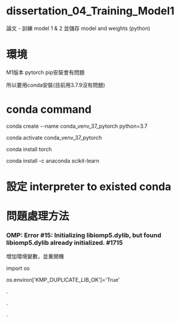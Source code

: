 # dissertation_04_Training_Model1
論文 - 訓練 model 1 & 2 並儲存 model and weights (python)


# 環境
M1版本 pytorch pip安裝會有問題

所以要用conda安裝(目前用3.7.9沒有問題)


# conda command
conda create --name conda_venv_37_pytorch python=3.7

conda activate conda_venv_37_pytorch

conda install torch

conda install -c anaconda scikit-learn


# 設定 interpreter to existed conda


# 問題處理方法
### OMP: Error #15: Initializing libiomp5.dylib, but found libiomp5.dylib already initialized. #1715
增加環境變數，並重開機

import os

os.environ['KMP_DUPLICATE_LIB_OK']='True'



.

.

.
